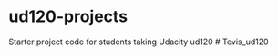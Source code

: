 ud120-projects
==============

Starter project code for students taking Udacity ud120
#   T e v i s _ u d 1 2 0  
 
